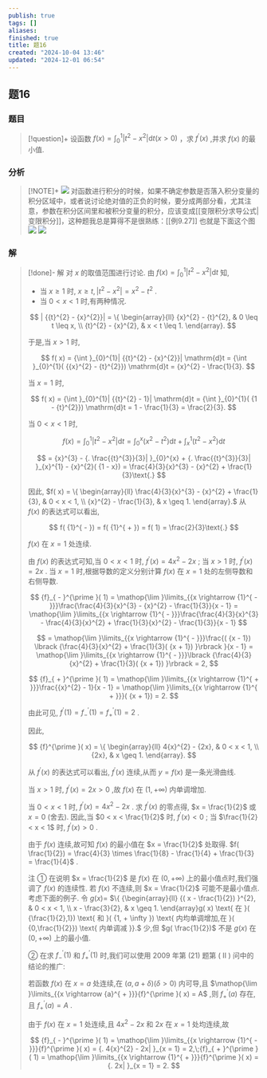 ```yaml
---
publish: true
tags: []
aliases: 
finished: true
title: 题16
created: "2024-10-04 13:46"
updated: "2024-12-01 06:54"
---
```

## 题16
### 题目
> [!question]+
> 设函数 $f( x) = {\int }_{0}^{1}| {{t}^{2} - {x}^{2}}| \mathrm{d}t( {x > 0})$ ，求 ${f}^{\prime }( x)$ ,并求 $f( x)$ 的最小值.
### 分析
> [!NOTE]+
> ![](https://img.hwenyi.tech/202411291741436.webp)
> 对函数进行积分的时候，如果不确定参数是否落入积分变量的积分区域中，或者说讨论绝对值的正负的时候，要分成两部分看，尤其注意，参数在积分区间里和被积分变量的积分，应该变成[[变限积分求导公式|变限积分]]，这种题我总是算得不是很熟练：[[例9.27]]
> 也就是下面这个图
> ![](https://img.hwenyi.tech/202409011232337.webp)
> ![](https://img.hwenyi.tech/202411291741192.webp)
### 解
> [!done]-
> 解 对 $x$ 的取值范围进行讨论. 由 $f( x) = {\int }_{0}^{1}| {{t}^{2} - {x}^{2}}| \mathrm{d}t$ 知,
> 
> - 当 $x \geq 1$ 时, $x \geq t,| {{t}^{2} - {x}^{2}}| = {x}^{2} - {t}^{2}$ .
> - 当 $0 < x < 1$ 时,有两种情况.
> 
> $$
> | {{t}^{2} - {x}^{2}}| = \{ \begin{array}{ll} {x}^{2} - {t}^{2}, & 0 \leq t \leq x, \\ {t}^{2} - {x}^{2}, & x < t \leq 1. \end{array}.
> $$
> 
> 于是,当 $x > 1$ 时,
> 
> $$
> f( x) = {\int }_{0}^{1}| {{t}^{2} - {x}^{2}}| \mathrm{d}t = {\int }_{0}^{1}( {{x}^{2} - {t}^{2}}) \mathrm{d}t = {x}^{2} - \frac{1}{3}.
> $$
> 
> 当 $x = 1$ 时,
> 
> $$
> f( x) = {\int }_{0}^{1}| {{t}^{2} - 1}| \mathrm{d}t = {\int }_{0}^{1}( {1 - {t}^{2}}) \mathrm{d}t = 1 - \frac{1}{3} = \frac{2}{3}.
> $$
> 
> 当 $0 < x < 1$ 时,
> 
> $$
> f( x) = {\int }_{0}^{1}| {{t}^{2} - {x}^{2}}| \mathrm{d}t = {\int }_{0}^{x}( {{x}^{2} - {t}^{2}}) \mathrm{d}t + {\int }_{x}^{1}( {{t}^{2} - {x}^{2}}) \mathrm{d}t
> $$
> 
> $$
> = {x}^{3} - {. \frac{{t}^{3}}{3}| }_{0}^{x} + {. \frac{{t}^{3}}{3}| }_{x}^{1} - {x}^{2}( {1 - x}) = \frac{4}{3}{x}^{3} - {x}^{2} + \frac{1}{3}\text{.}
> $$
> 
> 因此, $f( x) = \{ \begin{array}{ll} \frac{4}{3}{x}^{3} - {x}^{2} + \frac{1}{3}, & 0 < x < 1, \\ {x}^{2} - \frac{1}{3}, & x \geq 1. \end{array}.$ 从 $f( x)$ 的表达式可以看出,
> 
> $$
> f( {1}^{ - }) = f( {1}^{ + }) = f( 1) = \frac{2}{3}\text{.}
> $$
> 
> $f( x)$ 在 $x = 1$ 处连续.
> 
> 由 $f( x)$ 的表达式可知,当 $0 < x < 1$ 时, ${f}^{\prime }( x) = 4{x}^{2} - {2x}$ ; 当 $x > 1$ 时, ${f}^{\prime }( x) = {2x}$ . 当 $x = 1$ 时,根据导数的定义分别计算 $f( x)$ 在 $x = 1$ 处的左侧导数和右侧导数.
> 
> $$
> {f}_{ - }^{\prime }( 1) = \mathop{\lim }\limits_{{x \rightarrow {1}^{ - }}}\frac{\frac{4}{3}{x}^{3} - {x}^{2} - \frac{1}{3}}{x - 1} = \mathop{\lim }\limits_{{x \rightarrow {1}^{ - }}}\frac{\frac{4}{3}{x}^{3} - \frac{4}{3}{x}^{2} + \frac{1}{3}{x}^{2} - \frac{1}{3}}{x - 1}
> $$
> 
> $$
> = \mathop{\lim }\limits_{{x \rightarrow {1}^{ - }}}\frac{( {x - 1}) \lbrack {\frac{4}{3}{x}^{2} + \frac{1}{3}( {x + 1}) }\rbrack }{x - 1} = \mathop{\lim }\limits_{{x \rightarrow {1}^{ - }}}\lbrack {\frac{4}{3}{x}^{2} + \frac{1}{3}( {x + 1}) }\rbrack = 2,
> $$
> 
> $$
> {f}_{ + }^{\prime }( 1) = \mathop{\lim }\limits_{{x \rightarrow {1}^{ + }}}\frac{{x}^{2} - 1}{x - 1} = \mathop{\lim }\limits_{{x \rightarrow {1}^{ + }}}( {x + 1}) = 2.
> $$
> 
> 由此可见, ${f}^{\prime }( 1) = {f}_{ - }^{\prime }( 1) = {f}_{ + }^{\prime }( 1) = 2$ .
> 
> 因此,
> 
> $$
> {f}^{\prime }( x) = \{ \begin{array}{ll} 4{x}^{2} - {2x}, & 0 < x < 1, \\ {2x}, & x \geq 1. \end{array}.
> $$
> 
> 从 ${f}^{\prime }( x)$ 的表达式可以看出, ${f}^{\prime }( x)$ 连续,从而 $y = f( x)$ 是一条光滑曲线.
> 
> 当 $x > 1$ 时, ${f}^{\prime }( x) = {2x} > 0$ ,故 $f( x)$ 在 $( {1, + \infty })$ 内单调增加.
> 
> 当 $0 < x < 1$ 时, ${f}^{\prime }( x) = 4{x}^{2} - {2x}$ . 求 ${f}^{\prime }( x)$ 的零点得, $x = \frac{1}{2}$ 或 $x = 0$ (舍去). 因此,当 $0 < x < \frac{1}{2}$ 时, ${f}^{\prime }( x) < 0$ ; 当 $\frac{1}{2} < x < 1$ 时, ${f}^{\prime }( x) > 0$ .
> 
> 由于 $f( x)$ 连续,故可知 $f( x)$ 的最小值在 $x = \frac{1}{2}$ 处取得. $f( \frac{1}{2}) = \frac{4}{3} \times \frac{1}{8} - \frac{1}{4} + \frac{1}{3} = \frac{1}{4}$ .
> 
> 注 ① 在说明 $x = \frac{1}{2}$ 是 $f( x)$ 在 $( {0, + \infty })$ 上的最小值点时,我们强调了 $f( x)$ 的连续性. 若 $f( x)$ 不连续,则 $x = \frac{1}{2}$ 可能不是最小值点. 考虑下面的例子. 令 $g( x) =$ $\{ {\begin{array}{ll} {( x - \frac{1}{2}) }^{2}, & 0 < x < 1, \\ x - \frac{3}{2}, & x \geq 1. \end{array}g( x) \text{ 在 }( {\frac{1}{2},1}) \text{ 和 }( {1, + \infty }) \text{ 内均单调增加,在 }( {0,\frac{1}{2}}) \text{ 内单调减 }}.$ 少,但 $g( \frac{1}{2})$ 不是 $g( x)$ 在 $( {0, + \infty })$ 上的最小值.
> 
> ② 在求 ${f}_{ - }^{\prime }( 1)$ 和 ${f}_{ + }^{\prime }( 1)$ 时,我们可以使用 2009 年第 (21) 题第 ( II ) 问中的结论的推广:
> 
> 若函数 $f( x)$ 在 $x = a$ 处连续,在 $( {a, a + \delta }) ( {\delta > 0})$ 内可导,且 $\mathop{\lim }\limits_{{x \rightarrow {a}^{ + }}}{f}^{\prime }( x) = A$ ,则 ${f}_{ + }^{\prime }( a)$ 存在,且 ${f}_{ + }^{\prime }( a) = A$ .
> 
> 由于 $f( x)$ 在 $x = 1$ 处连续,且 $4{x}^{2} - {2x}$ 和 ${2x}$ 在 $x = 1$ 处均连续,故
> 
> $$
> {f}_{ - }^{\prime }( 1) = \mathop{\lim }\limits_{{x \rightarrow {1}^{ - }}}{f}^{\prime }( x) = {. 4{x}^{2} - 2x| }_{x = 1} = 2,\;{f}_{ + }^{\prime }( 1) = \mathop{\lim }\limits_{{x \rightarrow {1}^{ + }}}{f}^{\prime }( x) = {. 2x| }_{x = 1} = 2.
> $$